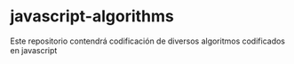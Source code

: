 # javascript-algorithms
Este repositorio contendrá codificación de diversos algoritmos codificados en javascript
